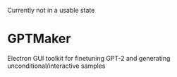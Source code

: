 Currently not in a usable state

# GPTMaker
Electron GUI toolkit for finetuning GPT-2 and generating unconditional/interactive samples
